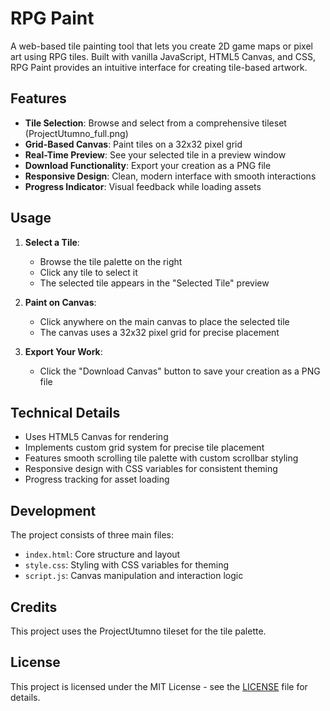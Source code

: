 # RPG Paint

A web-based tile painting tool that lets you create 2D game maps or pixel art using RPG tiles. Built with vanilla JavaScript, HTML5 Canvas, and CSS, RPG Paint provides an intuitive interface for creating tile-based artwork.

## Features

- **Tile Selection**: Browse and select from a comprehensive tileset (ProjectUtumno_full.png)
- **Grid-Based Canvas**: Paint tiles on a 32x32 pixel grid
- **Real-Time Preview**: See your selected tile in a preview window
- **Download Functionality**: Export your creation as a PNG file
- **Responsive Design**: Clean, modern interface with smooth interactions
- **Progress Indicator**: Visual feedback while loading assets

## Usage

1. **Select a Tile**:
   - Browse the tile palette on the right
   - Click any tile to select it
   - The selected tile appears in the "Selected Tile" preview

2. **Paint on Canvas**:
   - Click anywhere on the main canvas to place the selected tile
   - The canvas uses a 32x32 pixel grid for precise placement

3. **Export Your Work**:
   - Click the "Download Canvas" button to save your creation as a PNG file

## Technical Details

- Uses HTML5 Canvas for rendering
- Implements custom grid system for precise tile placement
- Features smooth scrolling tile palette with custom scrollbar styling
- Responsive design with CSS variables for consistent theming
- Progress tracking for asset loading

## Development

The project consists of three main files:

- `index.html`: Core structure and layout
- `style.css`: Styling with CSS variables for theming
- `script.js`: Canvas manipulation and interaction logic

## Credits

This project uses the ProjectUtumno tileset for the tile palette.

## License

This project is licensed under the MIT License - see the [LICENSE](LICENSE) file for details.
